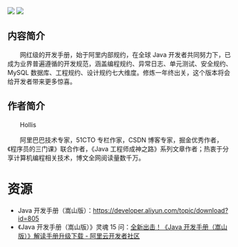 ![](https://ucc.alicdn.com/pic/developer-ecology/fc9855293d5148c4af97cea14c1aafa4.png)
![](https://ucc.alicdn.com/pic/developer-ecology/ccc81a03a38f483199b29ab0f231340e.jpg)

## 内容简介

　　网红级的开发手册，始于阿里内部规约，在全球 Java 开发者共同努力下，已成为业界普遍遵循的开发规范，涵盖编程规约、异常日志、单元测试、安全规约、MySQL 数据库、工程规约、设计规约七大维度。修炼一年终出关，这个版本将会给开发者带来更多惊喜。

## 作者简介

　　Hollis

　　阿里巴巴技术专家，51CTO 专栏作家，CSDN 博客专家，掘金优秀作者，《程序员的三门课》联合作者，《Java 工程师成神之路》系列文章作者；热衷于分享计算机编程相关技术，博文全网阅读量数千万。

# 资源

* Java 开发手册（嵩山版）：https://developer.aliyun.com/topic/download?id=805
* 《Java 开发手册（嵩山版）》灵魂 15 问：[全新出击！《Java 开发手册（嵩山版）》解读手册升级下载 - 阿里云开发者社区](https://developer.aliyun.com/article/769906)
